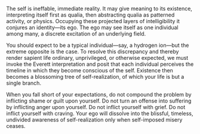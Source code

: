 The self is ineffable, immediate reality. It may give meaning to its existence, interpreting itself first as qualia, then abstracting qualia as patterned activity, or physics. Occupying these projected layers of intelligibility it conjures an identity—its ego. The ego may see itself as one individual among many, a discrete excitation of an underlying field.
  
You should expect to be a typical individual—say, a hydrogen ion—but the extreme opposite is the case. To resolve this discrepancy and thereby render sapient life ordinary, unprivileged, or otherwise expected, we must invoke the Everett interpretation and posit that each individual perceives the timeline in which they become conscious of the self. Existence then becomes a blossoming tree of self-realization, of which your life is but a single branch.

When you fall short of your expectations, do not compound the problem by inflicting shame or guilt upon yourself. Do not turn an offense into suffering by inflicting anger upon yourself. Do not inflict yourself with grief. Do not inflict yourself with craving. Your ego will dissolve into the blissful, timeless, undivided awareness of self-realization only when self-imposed misery ceases.

